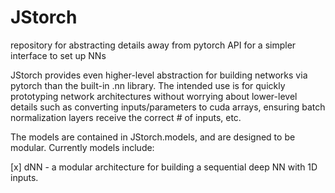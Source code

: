 # JStorch
repository for abstracting details away from pytorch API for a simpler interface to set up NNs

JStorch provides even higher-level abstraction for building networks via pytorch than the built-in .nn library. The intended use is for quickly prototyping network architectures without worrying about lower-level details such as converting inputs/parameters to cuda arrays, ensuring batch normalization layers receive the correct # of inputs, etc.

The models are contained in JStorch.models, and are designed to be modular. Currently models include:

[x] dNN - a modular architecture for building a sequential deep NN with 1D inputs. 
